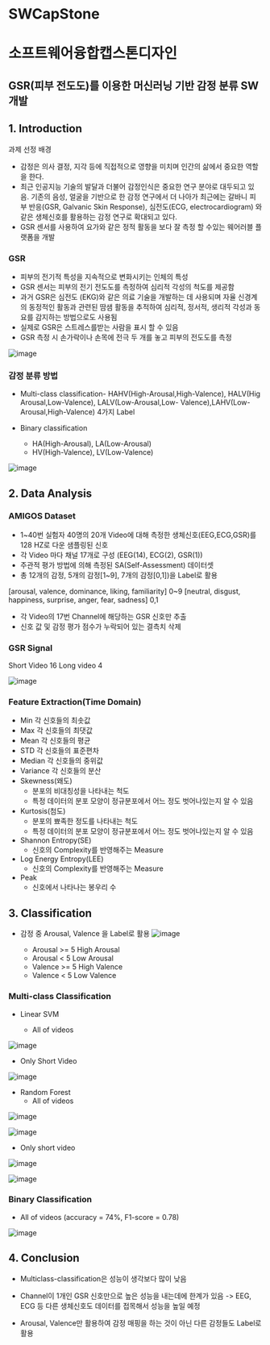 # SWCapStone

# 소프트웨어융합캡스톤디자인 

## GSR(피부 전도도)를 이용한 머신러닝 기반 감정 분류 SW 개발

## 1. Introduction
과제 선정 배경
- 감정은 의사 결정, 지각 등에 직접적으로 영향을 미치며 인간의 삶에서 중요한 역할을 한다.
- 최근 인공지능 기술의 발달과 더불어 감정인식은 중요한 연구 분야로 대두되고 있음. 기존의 음성, 얼굴을 기반으로 한 감정 연구에서 더 나아가 최근에는 갈바니 피부 반응(GSR, Galvanic Skin Response), 심전도(ECG, electrocardiogram) 와 같은 생체신호를 활용하는 감정 연구로 확대되고 있다.
- GSR 센서를 사용하여 요가와 같은 정적 활동을 보다 잘 측정 할 수있는 웨어러블 플랫폼을 개발

### GSR
- 피부의 전기적 특성을 지속적으로 변화시키는 인체의 특성
- GSR 센서는 피부의 전기 전도도를 측정하여 심리적 각성의 척도를 제공함
- 과거 GSR은 심전도 (EKG)와 같은 의료 기술을 개발하는 데 사용되며 자율 신경계의 동정적인 활동과 관련된 땀샘 활동을 추적하여 심리적, 정서적, 생리적 각성과 동요를 감지하는 방법으로도 사용됨
- 실제로 GSR은 스트레스를받는 사람을 표시 할 수 있음
- GSR 측정 시 손가락이나 손목에 전극 두 개를 놓고 피부의 전도도를 측정


![image](https://user-images.githubusercontent.com/73388615/122944729-06b40580-d3b3-11eb-9478-5b4199bd5bd6.png)


### 감정 분류 방법
- Multi-class classification-
HAHV(High-Arousal,High-Valence), HALV(Hig
   Arousal,Low-Valence), LALV(Low-Arousal,Low- 
   Valence),LAHV(Low-Arousal,High-Valence) 4가지
   Label

- Binary classification
    - HA(High-Arousal), LA(Low-Arousal)
    - HV(High-Valence), LV(Low-Valence)  
    
    
![image](https://user-images.githubusercontent.com/73388615/122945330-7aeea900-d3b3-11eb-8d62-fe8ecf1f8539.png)


## 2. Data Analysis
### AMIGOS Dataset
- 1~40번 실험자 40명의 20개 Video에 대해 측정한 생체신호(EEG,ECG,GSR)를 128 HZ로 다운 샘플링된 신호
- 각 Video 마다 채널 17개로 구성 (EEG(14), ECG(2), GSR(1))
- 주관적 평가 방법에 의해 측정된 SA(Self-Assessment) 데이터셋
- 총 12개의 감정, 5개의 감정[1~9], 7개의 감정[0,1])을 Label로 활용

[arousal, valence, dominance, liking, familiarity] 0~9
   [neutral, disgust, happiness, surprise, anger, fear,
   sadness] 0,1 
- 각 Video의 17번 Channel에 해당하는 GSR 신호만 추출
- 신호 값 및 감정 평가 점수가 누락되어 있는 결측치 삭제 

### GSR Signal

Short Video 16 Long video 4

![image](https://user-images.githubusercontent.com/73388615/122945898-de78d680-d3b3-11eb-9a98-8e26eef66d94.png)

### Feature Extraction(Time Domain)
- Min 각 신호들의 최솟값 
- Max 각 신호들의 최댓값
- Mean 각 신호들의 평균
- STD 각 신호들의 표준편차
- Median 각 신호들의 중위값 
- Variance 각 신호들의 분산
- Skewness(왜도)
  - 분포의 비대칭성을 나타내는 척도
  - 특정 데이터의 분포 모양이 정규분포에서 어느 정도 벗어나있는지 알 수 있음
- Kurtosis(첨도)
   - 분포의 뾰족한 정도를 나타내는 척도
   - 특정 데이터의 분포 모양이 정규분포에서 어느 정도 벗어나있는지 알 수 있음
- Shannon Entropy(SE)
  - 신호의 Complexity를 반영해주는 Measure
- Log Energy Entropy(LEE)
  -  신호의 Complexity를 반영해주는 Measure
- Peak
  - 신호에서 나타나는 봉우리 수 

## 3. Classification

- 감정 중 Arousal, Valence 을 Label로 활용 
![image](https://user-images.githubusercontent.com/73388615/122946511-61019600-d3b4-11eb-9866-a47d94d56b22.png)

   - Arousal >= 5  High Arousal      
   - Arousal  <  5  Low Arousal
   - Valence >= 5  High Valence
   - Valence  < 5   Low Valence


### Multi-class Classification

- Linear SVM
     
  - All of videos 

![image](https://user-images.githubusercontent.com/73388615/122946590-74acfc80-d3b4-11eb-9e93-479320036637.png)

  - Only Short Video
    
![image](https://user-images.githubusercontent.com/73388615/122946672-868e9f80-d3b4-11eb-8055-15111d0c4af0.png)

- Random Forest
   - All of videos 

![image](https://user-images.githubusercontent.com/73388615/122947099-dbcab100-d3b4-11eb-87bf-87442c06c0bc.png)

![image](https://user-images.githubusercontent.com/73388615/122947206-f43acb80-d3b4-11eb-9140-772d77c9371e.png)

   - Only short video 

![image](https://user-images.githubusercontent.com/73388615/122947064-d53c3980-d3b4-11eb-837c-a79a826f0258.png)

![image](https://user-images.githubusercontent.com/73388615/122947236-f735bc00-d3b4-11eb-990a-71b8700c66f3.png)

### Binary Classification

- All of videos (accuracy = 74%, F1-score = 0.78)

![image](https://user-images.githubusercontent.com/73388615/122947378-0fa5d680-d3b5-11eb-913b-0682358e1b66.png)

## 4. Conclusion

- Multiclass-classification은 성능이 생각보다 많이 낮음

- Channel이 1개인 GSR 신호만으로 높은 성능을 내는데에 한계가 있음
      -> EEG, ECG 등 다른 생체신호도 데이터를 접목해서
          성능을 높일 예정

- Arousal, Valence만 활용하여 감정 매핑을 하는 것이 아닌 다른 감정들도 Label로 활용









